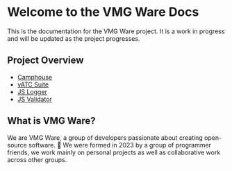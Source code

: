 # Welcome to the VMG Ware Docs

This is the documentation for the VMG Ware project. It is a work in progress and will be updated as the project progresses.

## Project Overview

- [Camphouse](./20-camphouse/10-intro.md)
- [vATC Suite](./30-vatc-suite/10-intro.md)
- [JS Logger](./40-js-logger/10-intro.md)
- [JS Validator](./50-js-validator/10-intro.md)

## What is VMG Ware?

We are VMG Ware, a group of developers passionate about creating open-source software. 🚀 We were formed in 2023 by a group of programmer friends, we work mainly on personal projects as well as collaborative work across other groups.
